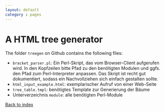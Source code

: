 ```yaml
---
layout: default
category : pages
---
```


# A HTML tree generator

The folder `treegen` on Github contains the following files:

* `bracket_parser.pl`: Ein Perl-Skript, das vom Browser-Client aufgerufen wird. In den Kopfzeilen bitte Pfad zu den benötigten Modulen und ggfs. den Pfad zum Perl-Interpreter anpassen. Das Skript ist recht gut dokumentiert, sodass ein Nachvollziehen sich einfach gestalten sollte.
* `html_input_example.html`: exemplarischer Aufruf von einer Web-Seite
* `tree_table.tmpl`: benötigtes Template zur Generierung der Bäume
* Unterverzeichnis `module`: alle benötigten Perl-Module

[Back to index](/index.html)